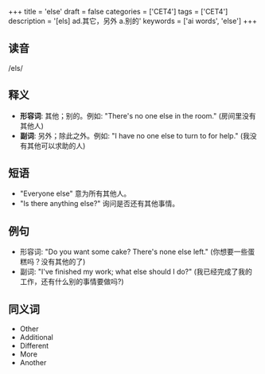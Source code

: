 +++
title = 'else'
draft = false
categories = ['CET4']
tags = ['CET4']
description = '[els] ad.其它，另外 a.别的'
keywords = ['ai words', 'else']
+++

## 读音
/els/

## 释义
- **形容词**: 其他；别的。例如: "There's no one else in the room." (房间里没有其他人)
- **副词**: 另外；除此之外。例如: "I have no one else to turn to for help." (我没有其他可以求助的人)

## 短语
- "Everyone else" 意为所有其他人。
- "Is there anything else?" 询问是否还有其他事情。

## 例句
- 形容词: "Do you want some cake? There's none else left." (你想要一些蛋糕吗？没有其他的了)
- 副词: "I've finished my work; what else should I do?" (我已经完成了我的工作，还有什么别的事情要做吗?)

## 同义词
- Other
- Additional
- Different
- More
- Another
